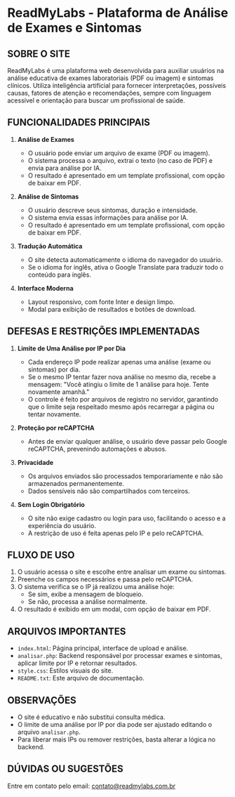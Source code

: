 ReadMyLabs - Plataforma de Análise de Exames e Sintomas
=====================================================

SOBRE O SITE
------------
ReadMyLabs é uma plataforma web desenvolvida para auxiliar usuários na análise educativa de exames laboratoriais (PDF ou imagem) e sintomas clínicos. Utiliza inteligência artificial para fornecer interpretações, possíveis causas, fatores de atenção e recomendações, sempre com linguagem acessível e orientação para buscar um profissional de saúde.

FUNCIONALIDADES PRINCIPAIS
--------------------------
1. **Análise de Exames**
   - O usuário pode enviar um arquivo de exame (PDF ou imagem).
   - O sistema processa o arquivo, extrai o texto (no caso de PDF) e envia para análise por IA.
   - O resultado é apresentado em um template profissional, com opção de baixar em PDF.

2. **Análise de Sintomas**
   - O usuário descreve seus sintomas, duração e intensidade.
   - O sistema envia essas informações para análise por IA.
   - O resultado é apresentado em um template profissional, com opção de baixar em PDF.

3. **Tradução Automática**
   - O site detecta automaticamente o idioma do navegador do usuário.
   - Se o idioma for inglês, ativa o Google Translate para traduzir todo o conteúdo para inglês.

4. **Interface Moderna**
   - Layout responsivo, com fonte Inter e design limpo.
   - Modal para exibição de resultados e botões de download.

DEFESAS E RESTRIÇÕES IMPLEMENTADAS
----------------------------------
1. **Limite de Uma Análise por IP por Dia**
   - Cada endereço IP pode realizar apenas uma análise (exame ou sintomas) por dia.
   - Se o mesmo IP tentar fazer nova análise no mesmo dia, recebe a mensagem: "Você atingiu o limite de 1 análise para hoje. Tente novamente amanhã."
   - O controle é feito por arquivos de registro no servidor, garantindo que o limite seja respeitado mesmo após recarregar a página ou tentar novamente.

2. **Proteção por reCAPTCHA**
   - Antes de enviar qualquer análise, o usuário deve passar pelo Google reCAPTCHA, prevenindo automações e abusos.

3. **Privacidade**
   - Os arquivos enviados são processados temporariamente e não são armazenados permanentemente.
   - Dados sensíveis não são compartilhados com terceiros.

4. **Sem Login Obrigatório**
   - O site não exige cadastro ou login para uso, facilitando o acesso e a experiência do usuário.
   - A restrição de uso é feita apenas pelo IP e pelo reCAPTCHA.

FLUXO DE USO
------------
1. O usuário acessa o site e escolhe entre analisar um exame ou sintomas.
2. Preenche os campos necessários e passa pelo reCAPTCHA.
3. O sistema verifica se o IP já realizou uma análise hoje:
   - Se sim, exibe a mensagem de bloqueio.
   - Se não, processa a análise normalmente.
4. O resultado é exibido em um modal, com opção de baixar em PDF.

ARQUIVOS IMPORTANTES
--------------------
- `index.html`: Página principal, interface de upload e análise.
- `analisar.php`: Backend responsável por processar exames e sintomas, aplicar limite por IP e retornar resultados.
- `style.css`: Estilos visuais do site.
- `README.txt`: Este arquivo de documentação.

OBSERVAÇÕES
-----------
- O site é educativo e não substitui consulta médica.
- O limite de uma análise por IP por dia pode ser ajustado editando o arquivo `analisar.php`.
- Para liberar mais IPs ou remover restrições, basta alterar a lógica no backend.

DÚVIDAS OU SUGESTÕES
--------------------
Entre em contato pelo email: contato@readmylabs.com.br 
